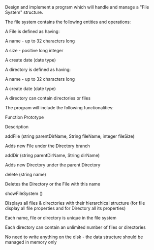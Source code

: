 Design and implement a program which will handle and manage a "File System" structure.

The file system contains the following entities and operations:

A File is defined as having:

A name - up to 32 characters long

A size - positive long integer

A create date (date type)

A directory is defined as having:

A name - up to 32 characters long

A create date (date type)

A directory can contain directories or files

The program will include the following functionalities:

 

Function Prototype

Description

addFile (string parentDirName, String fileName, integer fileSize)

Adds new File under the Directory branch

addDir (string parentDirName, String dirName)

 

Adds new Directory under the parent Directory

delete (string name)

Deletes the Directory or the File with this name

showFileSystem ()

Displays all files & directories with their hierarchical structure (for file display all file properties and for Directory all its properties)  

 

Each name, file or directory is unique in the file system

Each directory can contain an unlimited number of files or directories

No need to write anything on the disk - the data structure should be managed in memory only